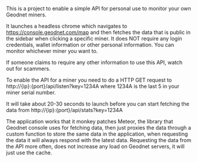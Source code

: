 This is a project to enable a simple API for personal use to monitor your own Geodnet miners.

It launches a headless chrome which navigates to https://console.geodnet.com/map and then fetches the data that is public in the sidebar when clicking a specific miner.
It does NOT require any login credentials, wallet information or other personal information. You can monitor whichever miner you want to.

If someone claims to require any other information to use this API, watch out for scammers.

To enable the API for a miner you need to do a HTTP GET request to http://{ip}:{port}/api/listen?key=1234A where 1234A is the last 5 in your miner serial number.

It will take about 20-30 seconds to launch before you can start fetching the data from http://{ip}:{port}/api/stats?key=1234A

The application works that it monkey patches Meteor, the library that Geodnet console uses for fetching data, then just proxies the data through a custom function to store the same data in the application, when requesting the data it will always respond with the latest data.
Requesting the data from the API more often, does not increase any load on Geodnet servers, it will just use the cache.
